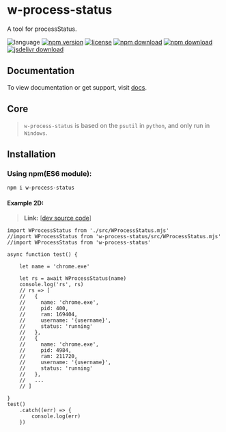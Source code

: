 # w-process-status
A tool for processStatus.

![language](https://img.shields.io/badge/language-JavaScript-orange.svg) 
[![npm version](http://img.shields.io/npm/v/w-process-status.svg?style=flat)](https://npmjs.org/package/w-process-status) 
[![license](https://img.shields.io/npm/l/w-process-status.svg?style=flat)](https://npmjs.org/package/w-process-status) 
[![npm download](https://img.shields.io/npm/dt/w-process-status.svg)](https://npmjs.org/package/w-process-status) 
[![npm download](https://img.shields.io/npm/dm/w-process-status.svg)](https://npmjs.org/package/w-process-status) 
[![jsdelivr download](https://img.shields.io/jsdelivr/npm/hm/w-process-status.svg)](https://www.jsdelivr.com/package/npm/w-process-status)

## Documentation
To view documentation or get support, visit [docs](https://yuda-lyu.github.io/w-process-status/global.html).

## Core
> `w-process-status` is based on the `psutil` in `python`, and only run in `Windows`.

## Installation
### Using npm(ES6 module):
```alias
npm i w-process-status
```

#### Example 2D:
> **Link:** [[dev source code](https://github.com/yuda-lyu/w-process-status/blob/master/g-2d.mjs)]
```alias
import WProcessStatus from './src/WProcessStatus.mjs'
//import WProcessStatus from 'w-process-status/src/WProcessStatus.mjs'
//import WProcessStatus from 'w-process-status'

async function test() {

    let name = 'chrome.exe'

    let rs = await WProcessStatus(name)
    console.log('rs', rs)
    // rs => [
    //   {
    //     name: 'chrome.exe',
    //     pid: 400,
    //     ram: 169404,
    //     username: '{username}',
    //     status: 'running'
    //   },
    //   {
    //     name: 'chrome.exe',
    //     pid: 4984,
    //     ram: 211720,
    //     username: '{username}',
    //     status: 'running'
    //   },
    //   ...
    // ]

}
test()
    .catch((err) => {
        console.log(err)
    })
```

